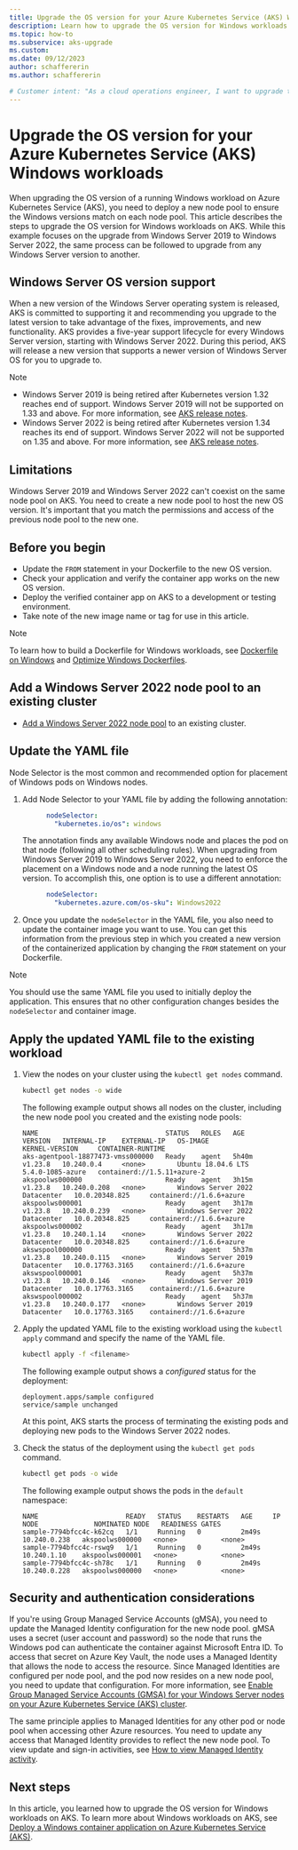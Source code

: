 ```yaml
---
title: Upgrade the OS version for your Azure Kubernetes Service (AKS) Windows workloads
description: Learn how to upgrade the OS version for Windows workloads on Azure Kubernetes Service (AKS).
ms.topic: how-to
ms.subservice: aks-upgrade
ms.custom:
ms.date: 09/12/2023
author: schaffererin
ms.author: schaffererin

# Customer intent: "As a cloud operations engineer, I want to upgrade the OS version for Windows workloads on Azure Kubernetes Service, so that I can ensure my applications use the latest features and security enhancements while maintaining compatibility and performance."
---
```


# Upgrade the OS version for your Azure Kubernetes Service (AKS) Windows workloads

When upgrading the OS version of a running Windows workload on Azure Kubernetes Service (AKS), you need to deploy a new node pool to ensure the Windows versions match on each node pool. This article describes the steps to upgrade the OS version for Windows workloads on AKS. While this example focuses on the upgrade from Windows Server 2019 to Windows Server 2022, the same process can be followed to upgrade from any Windows Server version to another.

## Windows Server OS version support

When a new version of the Windows Server operating system is released, AKS is committed to supporting it and recommending you upgrade to the latest version to take advantage of the fixes, improvements, and new functionality. AKS provides a five-year support lifecycle for every Windows Server version, starting with Windows Server 2022. During this period, AKS will release a new version that supports a newer version of Windows Server OS for you to upgrade to.

> [!NOTE]
> - Windows Server 2019 is being retired after Kubernetes version 1.32 reaches end of support. Windows Server 2019 will not be supported on 1.33 and above. For more information, see [AKS release notes][aks-release-notes].
> - Windows Server 2022 is being retired after Kubernetes version 1.34 reaches its end of support. Windows Server 2022 will not be supported on 1.35 and above. For more information, see [AKS release notes][aks-release-notes].

## Limitations

Windows Server 2019 and Windows Server 2022 can't coexist on the same node pool on AKS. You need to create a new node pool to host the new OS version. It's important that you match the permissions and access of the previous node pool to the new one.

## Before you begin

- Update the `FROM` statement in your Dockerfile to the new OS version.
- Check your application and verify the container app works on the new OS version.
- Deploy the verified container app on AKS to a development or testing environment.
- Take note of the new image name or tag for use in this article.

> [!NOTE]
> To learn how to build a Dockerfile for Windows workloads, see [Dockerfile on Windows](/virtualization/windowscontainers/manage-docker/manage-windows-dockerfile) and [Optimize Windows Dockerfiles](/virtualization/windowscontainers/manage-docker/optimize-windows-dockerfile).

## Add a Windows Server 2022 node pool to an existing cluster

- [Add a Windows Server 2022 node pool](./learn/quick-windows-container-deploy-cli.md) to an existing cluster.

## Update the YAML file

Node Selector is the most common and recommended option for placement of Windows pods on Windows nodes.

1. Add Node Selector to your YAML file by adding the following annotation:

    ```yaml
          nodeSelector:
            "kubernetes.io/os": windows
    ```

    The annotation finds any available Windows node and places the pod on that node (following all other scheduling rules). When upgrading from Windows Server 2019 to Windows Server 2022, you need to enforce the placement on a Windows node and a node running the latest OS version. To accomplish this, one option is to use a different annotation:

    ```yaml
          nodeSelector:
            "kubernetes.azure.com/os-sku": Windows2022
    ```

2. Once you update the `nodeSelector` in the YAML file, you also need to update the container image you want to use. You can get this information from the previous step in which you created a new version of the containerized application by changing the `FROM` statement on your Dockerfile.

> [!NOTE]
> You should use the same YAML file you used to initially deploy the application. This ensures that no other configuration changes besides the `nodeSelector` and container image.

## Apply the updated YAML file to the existing workload

1. View the nodes on your cluster using the `kubectl get nodes` command.

    ```bash
    kubectl get nodes -o wide
    ```

    The following example output shows all nodes on the cluster, including the new node pool you created and the existing node pools:

    ```output
    NAME                                STATUS   ROLES   AGE     VERSION   INTERNAL-IP    EXTERNAL-IP   OS-IMAGE                         KERNEL-VERSION     CONTAINER-RUNTIME
    aks-agentpool-18877473-vmss000000   Ready    agent   5h40m   v1.23.8   10.240.0.4     <none>        Ubuntu 18.04.6 LTS               5.4.0-1085-azure   containerd://1.5.11+azure-2
    akspoolws000000                     Ready    agent   3h15m   v1.23.8   10.240.0.208   <none>        Windows Server 2022 Datacenter   10.0.20348.825     containerd://1.6.6+azure
    akspoolws000001                     Ready    agent   3h17m   v1.23.8   10.240.0.239   <none>        Windows Server 2022 Datacenter   10.0.20348.825     containerd://1.6.6+azure
    akspoolws000002                     Ready    agent   3h17m   v1.23.8   10.240.1.14    <none>        Windows Server 2022 Datacenter   10.0.20348.825     containerd://1.6.6+azure
    akswspool000000                     Ready    agent   5h37m   v1.23.8   10.240.0.115   <none>        Windows Server 2019 Datacenter   10.0.17763.3165    containerd://1.6.6+azure
    akswspool000001                     Ready    agent   5h37m   v1.23.8   10.240.0.146   <none>        Windows Server 2019 Datacenter   10.0.17763.3165    containerd://1.6.6+azure
    akswspool000002                     Ready    agent   5h37m   v1.23.8   10.240.0.177   <none>        Windows Server 2019 Datacenter   10.0.17763.3165    containerd://1.6.6+azure
    ```

2. Apply the updated YAML file to the existing workload using the `kubectl apply` command and specify the name of the YAML file.

    ```bash
    kubectl apply -f <filename>
    ```

    The following example output shows a *configured* status for the deployment:

    ```output
    deployment.apps/sample configured
    service/sample unchanged
    ```

    At this point, AKS starts the process of terminating the existing pods and deploying new pods to the Windows Server 2022 nodes.

3. Check the status of the deployment using the `kubectl get pods` command.

    ```bash
    kubectl get pods -o wide
    ```

    The following example output shows the pods in the `default` namespace:

    ```output
    NAME                      READY   STATUS    RESTARTS   AGE     IP             NODE              NOMINATED NODE   READINESS GATES
    sample-7794bfcc4c-k62cq   1/1     Running   0          2m49s   10.240.0.238   akspoolws000000   <none>           <none>
    sample-7794bfcc4c-rswq9   1/1     Running   0          2m49s   10.240.1.10    akspoolws000001   <none>           <none>
    sample-7794bfcc4c-sh78c   1/1     Running   0          2m49s   10.240.0.228   akspoolws000000   <none>           <none>
    ```

## Security and authentication considerations

If you're using Group Managed Service Accounts (gMSA), you need to update the Managed Identity configuration for the new node pool. gMSA uses a secret (user account and password) so the node that runs the Windows pod can authenticate the container against Microsoft Entra ID. To access that secret on Azure Key Vault, the node uses a Managed Identity that allows the node to access the resource. Since Managed Identities are configured per node pool, and the pod now resides on a new node pool, you need to update that configuration. For more information, see [Enable Group Managed Service Accounts (GMSA) for your Windows Server nodes on your Azure Kubernetes Service (AKS) cluster](./use-group-managed-service-accounts.md).

The same principle applies to Managed Identities for any other pod or node pool when accessing other Azure resources. You need to update any access that Managed Identity provides to reflect the new node pool. To view update and sign-in activities, see [How to view Managed Identity activity](/azure/active-directory/managed-identities-azure-resources/how-to-view-managed-identity-activity).

## Next steps

In this article, you learned how to upgrade the OS version for Windows workloads on AKS. To learn more about Windows workloads on AKS, see [Deploy a Windows container application on Azure Kubernetes Service (AKS)](./learn/quick-windows-container-deploy-cli.md).

<!-- LINKS - External -->
[aks-release-notes]: https://github.com/Azure/AKS/releases

